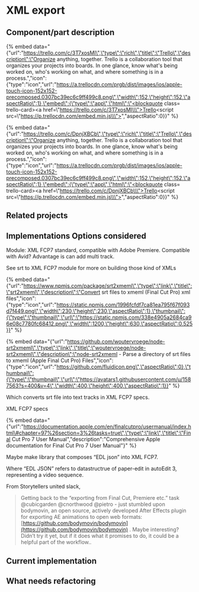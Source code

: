 # XML export

## Component/part description

{% embed data="{\"url\":\"https://trello.com/c/3T7xosMI\",\"type\":\"rich\",\"title\":\"Trello\",\"description\":\"Organize anything, together. Trello is a collaboration tool that organizes your projects into boards. In one glance, know what\'s being worked on, who\'s working on what, and where something is in a process.\",\"icon\":{\"type\":\"icon\",\"url\":\"https://a.trellocdn.com/prgb/dist/images/ios/apple-touch-icon-152x152-precomposed.0307bc39ec6c9ff499c8.png\",\"width\":152,\"height\":152,\"aspectRatio\":1},\"embed\":{\"type\":\"app\",\"html\":\"<blockquote class= trello-card><a href=\\\"https://trello.com/c/3T7xosMI\\\">Trello</a></blockquote><script src=\\\"https://p.trellocdn.com/embed.min.js\\\"></script>\",\"aspectRatio\":0}}" %}

{% embed data="{\"url\":\"https://trello.com/c/DpnjXBCb\",\"type\":\"rich\",\"title\":\"Trello\",\"description\":\"Organize anything, together. Trello is a collaboration tool that organizes your projects into boards. In one glance, know what\'s being worked on, who\'s working on what, and where something is in a process.\",\"icon\":{\"type\":\"icon\",\"url\":\"https://a.trellocdn.com/prgb/dist/images/ios/apple-touch-icon-152x152-precomposed.0307bc39ec6c9ff499c8.png\",\"width\":152,\"height\":152,\"aspectRatio\":1},\"embed\":{\"type\":\"app\",\"html\":\"<blockquote class= trello-card><a href=\\\"https://trello.com/c/DpnjXBCb\\\">Trello</a></blockquote><script src=\\\"https://p.trellocdn.com/embed.min.js\\\"></script>\",\"aspectRatio\":0}}" %}

## Related projects

## Implementations Options considered



Module: XML FCP7 standard, compatible with Adobe Premiere. Compatible with Avid? Advantage is can add multi track.

See srt to XML FCP7 module for more on building those kind of XMLs 

{% embed data="{\"url\":\"https://www.npmjs.com/package/srt2xmeml\",\"type\":\"link\",\"title\":\"srt2xmeml\",\"description\":\"Convert srt files to xmeml \(Final Cut Pro\) xml files\",\"icon\":{\"type\":\"icon\",\"url\":\"https://static.npmjs.com/1996fcfdf7ca81ea795f67f093d7f449.png\",\"width\":230,\"height\":230,\"aspectRatio\":1},\"thumbnail\":{\"type\":\"thumbnail\",\"url\":\"https://static.npmjs.com/338e4905a2684ca96e08c7780fc68412.png\",\"width\":1200,\"height\":630,\"aspectRatio\":0.525}}" %}

{% embed data="{\"url\":\"https://github.com/woutervroege/node-srt2xmeml\",\"type\":\"link\",\"title\":\"woutervroege/node-srt2xmeml\",\"description\":\"node-srt2xmeml - Parse a directory of srt files to xmeml \(Apple Final Cut Pro\) Files\",\"icon\":{\"type\":\"icon\",\"url\":\"https://github.com/fluidicon.png\",\"aspectRatio\":0},\"thumbnail\":{\"type\":\"thumbnail\",\"url\":\"https://avatars1.githubusercontent.com/u/1587563?s=400&v=4\",\"width\":400,\"height\":400,\"aspectRatio\":1}}" %}

Which converts srt file into text tracks in XML FCP7 specs.

XML FCP7 specs 

{% embed data="{\"url\":\"https://documentation.apple.com/en/finalcutpro/usermanual/index.html\#chapter=97%26section=3%26tasks=true\",\"type\":\"link\",\"title\":\"Final Cut Pro 7 User Manual\",\"description\":\"Comprehensive Apple documentation for Final Cut Pro 7 User Manual\"}" %}

Maybe make library that composes “EDL json” into XML FCP7.

Where “EDL JSON” refers to datastructrue of paper-edit in autoEdit 3, representing a video sequence.

From Storytellers united slack,

> Getting back to the “exporting from Final Cut, Premiere etc.” task @cubicgarden @cnorthwood @pietro - just stumbled upon bodymovin, an open source, actively developed After Effects plugin for exporting AE animations to open web formats: [https://github.com/bodymovin/bodymovin](https://github.com/bodymovin/bodymovin) . Maybe interesting? Didn’t try it yet, but if it does what it promises to do, it could be a helpful part of the workflow..

## Current implementation

## What needs refactoring





